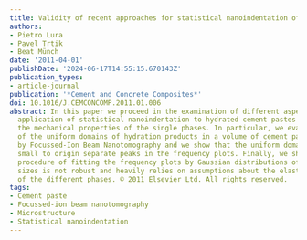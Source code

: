 ```yaml
---
title: Validity of recent approaches for statistical nanoindentation of cement pastes
authors:
- Pietro Lura
- Pavel Trtik
- Beat Münch
date: '2011-04-01'
publishDate: '2024-06-17T14:55:15.670143Z'
publication_types:
- article-journal
publication: '*Cement and Concrete Composites*'
doi: 10.1016/J.CEMCONCOMP.2011.01.006
abstract: In this paper we proceed in the examination of different aspects of the
  application of statistical nanoindentation to hydrated cement pastes for determining
  the mechanical properties of the single phases. In particular, we evaluate the size
  of the uniform domains of hydration products in a volume of cement paste obtained
  by Focussed-Ion Beam Nanotomography and we show that the uniform domains are too
  small to origin separate peaks in the frequency plots. Finally, we show that the
  procedure of fitting the frequency plots by Gaussian distributions of different
  sizes is not robust and heavily relies on assumptions about the elastic properties
  of the different phases. © 2011 Elsevier Ltd. All rights reserved.
tags:
- Cement paste
- Focussed-ion beam nanotomography
- Microstructure
- Statistical nanoindentation
---
```

